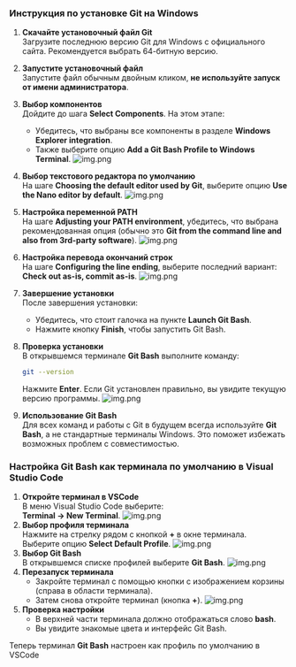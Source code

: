 ### Инструкция по установке Git на Windows

1. **Скачайте установочный файл Git**  
   Загрузите последнюю версию Git для Windows с официального сайта. Рекомендуется выбрать 64-битную версию.

2. **Запустите установочный файл**  
   Запустите файл обычным двойным кликом, **не используйте запуск от имени администратора**.

3. **Выбор компонентов**  
   Дойдите до шага **Select Components**. На этом этапе:  
   - Убедитесь, что выбраны все компоненты в разделе **Windows Explorer integration**.  
   - Также выберите опцию **Add a Git Bash Profile to Windows Terminal**.
![img.png](../images/Git_installing_Select_Components.png)
4. **Выбор текстового редактора по умолчанию**  
   На шаге **Choosing the default editor used by Git**, выберите опцию **Use the Nano editor by default**.
![img.png](../images/Git_installing_Default_Editor.png)
5. **Настройка переменной PATH**  
   На шаге **Adjusting your PATH environment**, убедитесь, что выбрана рекомендованная опция (обычно это **Git from the command line and also from 3rd-party software**).
![img.png](../images/Git_installing_PATH_Environment.png)
6. **Настройка перевода окончаний строк**  
   На шаге **Configuring the line ending**, выберите последний вариант: **Check out as-is, commit as-is**.
![img.png](../images/Git_installing_Line_Ending.png)
7. **Завершение установки**  
   После завершения установки:  
   - Убедитесь, что стоит галочка на пункте **Launch Git Bash**.  
   - Нажмите кнопку **Finish**, чтобы запустить Git Bash.

8. **Проверка установки**  
   В открывшемся терминале **Git Bash** выполните команду:  
   ```bash
   git --version
   ```  
   Нажмите **Enter**. Если Git установлен правильно, вы увидите текущую версию программы.
![img.png](../images/Git_installing_Git_Version.png)
9. **Использование Git Bash**  
   Для всех команд и работы с Git в будущем всегда используйте **Git Bash**, а не стандартные терминалы Windows. Это поможет избежать возможных проблем с совместимостью.

### Настройка Git Bash как терминала по умолчанию в Visual Studio Code

1. **Откройте терминал в VSCode**  
   В меню Visual Studio Code выберите:  
   **Terminal -> New Terminal**.
![img.png](../images/Git_installing_New_Terminal.png)
2. **Выбор профиля терминала**  
   Нажмите на стрелку рядом с кнопкой **+** в окне терминала.  
   Выберите опцию **Select Default Profile**.
![img.png](../images/Git_installing_Default_Profile.png)
3. **Выбор Git Bash**  
   В открывшемся списке профилей выберите **Git Bash**.
![img.png](../images/Git_installing_Select_Git_Bash.png)
4. **Перезапуск терминала**  
   - Закройте терминал с помощью кнопки с изображением корзины (справа в области терминала).  
   - Затем снова откройте терминал (кнопка **+**).
![img.png](../images/Git_installing_Terminal_Deletion.png)
5. **Проверка настройки**  
   - В верхней части терминала должно отображаться слово **bash**.  
   - Вы увидите знакомые цвета и интерфейс Git Bash.

Теперь терминал **Git Bash** настроен как профиль по умолчанию в VSCode